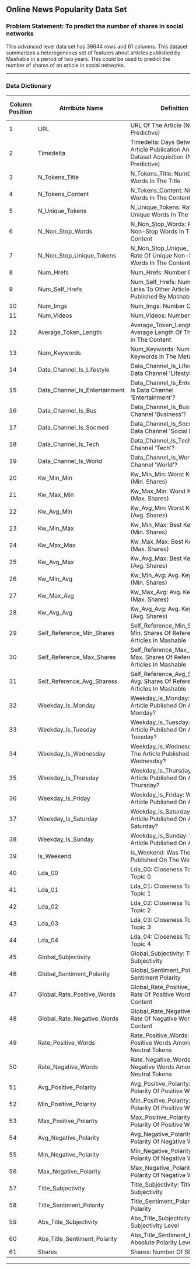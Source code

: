 ## Online News Popularity Data Set 

### Problem Statement: To predict the number of shares in social networks 

This *advanced* level data set has 39644 rows and 61 columns.
This dataset summarizes a heterogeneous set of features about articles published by Mashable in a period of two years. 
This could be used to predict the number of shares of an article in social networks.

---

### Data Dictionary 

| Column   Position 	| Atrribute Name                	| Definition                                                                                     	| Data Type    	| Example                                                        	| % Null Ratios 	|
|-------------------	|-------------------------------	|------------------------------------------------------------------------------------------------	|--------------	|----------------------------------------------------------------	|---------------	|
| 1                 	| URL                           	| URL Of The Article (Non-Predictive)                                                            	| Qualitative  	| "http://mashable.com/2013/01/07/amazon-instant-video-browser/" 	| 0             	|
| 2                 	| Timedelta                     	| Timedelta: Days Between The Article Publication And The Dataset   Acquisition (Non-Predictive) 	| Quantitative 	| 731                                                            	| 0             	|
| 3                 	| N_Tokens_Title                	| N_Tokens_Title: Number Of Words In The Title                                                   	| Quantitative 	| 12                                                             	| 0             	|
| 4                 	| N_Tokens_Content              	| N_Tokens_Content: Number Of Words In The Content                                               	| Quantitative 	| 219                                                            	| 0             	|
| 5                 	| N_Unique_Tokens               	| N_Unique_Tokens: Rate Of Unique Words In The Content                                           	| Quantitative 	| 0.663594467                                                    	| 0             	|
| 6                 	| N_Non_Stop_Words              	| N_Non_Stop_Words: Rate Of Non-Stop Words In The Content                                        	| Quantitative 	| 0.999999992                                                    	| 0             	|
| 7                 	| N_Non_Stop_Unique_Tokens      	| N_Non_Stop_Unique_Tokens: Rate Of Unique Non-Stop Words In The Content                         	| Quantitative 	| 0.815384609                                                    	| 0             	|
| 8                 	| Num_Hrefs                     	| Num_Hrefs: Number Of Links                                                                     	| Quantitative 	| 4                                                              	| 0             	|
| 9                 	| Num_Self_Hrefs                	| Num_Self_Hrefs: Number Of Links To Other Articles Published By Mashable                        	| Quantitative 	| 2                                                              	| 0             	|
| 10                	| Num_Imgs                      	| Num_Imgs: Number Of Images                                                                     	| Quantitative 	| 1                                                              	| 0             	|
| 11                	| Num_Videos                    	| Num_Videos: Number Of Videos                                                                   	| Quantitative 	| 0                                                              	| 0             	|
| 12                	| Average_Token_Length          	| Average_Token_Length: Average Length Of The Words In The Content                               	| Quantitative 	| 4.680365297                                                    	| 0             	|
| 13                	| Num_Keywords                  	| Num_Keywords: Number Of Keywords In The Metadata                                               	| Quantitative 	| 5                                                              	| 0             	|
| 14                	| Data_Channel_Is_Lifestyle     	| Data_Channel_Is_Lifestyle: Is Data Channel 'Lifestyle'?                                        	| Quantitative 	| 0                                                              	| 0             	|
| 15                	| Data_Channel_Is_Entertainment 	| Data_Channel_Is_Entertainment: Is Data Channel 'Entertainment'?                                	| Quantitative 	| 1                                                              	| 0             	|
| 16                	| Data_Channel_Is_Bus           	| Data_Channel_Is_Bus: Is Data Channel 'Business'?                                               	| Quantitative 	| 0                                                              	| 0             	|
| 17                	| Data_Channel_Is_Socmed        	| Data_Channel_Is_Socmed: Is Data Channel 'Social Media'?                                        	| Quantitative 	| 0                                                              	| 0             	|
| 18                	| Data_Channel_Is_Tech          	| Data_Channel_Is_Tech: Is Data Channel 'Tech'?                                                  	| Quantitative 	| 0                                                              	| 0             	|
| 19                	| Data_Channel_Is_World         	| Data_Channel_Is_World: Is Data Channel 'World'?                                                	| Quantitative 	| 0                                                              	| 0             	|
| 20                	| Kw_Min_Min                    	| Kw_Min_Min: Worst Keyword (Min. Shares)                                                        	| Quantitative 	| 0                                                              	| 0             	|
| 21                	| Kw_Max_Min                    	| Kw_Max_Min: Worst Keyword (Max. Shares)                                                        	| Quantitative 	| 0                                                              	| 0             	|
| 22                	| Kw_Avg_Min                    	| Kw_Avg_Min: Worst Keyword (Avg. Shares)                                                        	| Quantitative 	| 0                                                              	| 0             	|
| 23                	| Kw_Min_Max                    	| Kw_Min_Max: Best Keyword (Min. Shares)                                                         	| Quantitative 	| 0                                                              	| 0             	|
| 24                	| Kw_Max_Max                    	| Kw_Max_Max: Best Keyword (Max. Shares)                                                         	| Quantitative 	| 0                                                              	| 0             	|
| 25                	| Kw_Avg_Max                    	| Kw_Avg_Max: Best Keyword (Avg. Shares)                                                         	| Quantitative 	| 0                                                              	| 0             	|
| 26                	| Kw_Min_Avg                    	| Kw_Min_Avg: Avg. Keyword (Min. Shares)                                                         	| Quantitative 	| 0                                                              	| 0             	|
| 27                	| Kw_Max_Avg                    	| Kw_Max_Avg: Avg. Keyword (Max. Shares)                                                         	| Quantitative 	| 0                                                              	| 0             	|
| 28                	| Kw_Avg_Avg                    	| Kw_Avg_Avg: Avg. Keyword (Avg. Shares)                                                         	| Quantitative 	| 0                                                              	| 0             	|
| 29                	| Self_Reference_Min_Shares     	| Self_Reference_Min_Shares: Min. Shares Of Referenced Articles In   Mashable                    	| Quantitative 	| 496                                                            	| 0             	|
| 30                	| Self_Reference_Max_Shares     	| Self_Reference_Max_Shares: Max. Shares Of Referenced Articles In   Mashable                    	| Quantitative 	| 496                                                            	| 0             	|
| 31                	| Self_Reference_Avg_Sharess    	| Self_Reference_Avg_Sharess: Avg. Shares Of Referenced Articles In   Mashable                   	| Quantitative 	| 496                                                            	| 0             	|
| 32                	| Weekday_Is_Monday             	| Weekday_Is_Monday: Was The Article Published On A Monday?                                      	| Quantitative 	| 1                                                              	| 0             	|
| 33                	| Weekday_Is_Tuesday            	| Weekday_Is_Tuesday: Was The Article Published On A Tuesday?                                    	| Quantitative 	| 0                                                              	| 0             	|
| 34                	| Weekday_Is_Wednesday          	| Weekday_Is_Wednesday: Was The Article Published On A Wednesday?                                	| Quantitative 	| 0                                                              	| 0             	|
| 35                	| Weekday_Is_Thursday           	| Weekday_Is_Thursday: Was The Article Published On A Thursday?                                  	| Quantitative 	| 0                                                              	| 0             	|
| 36                	| Weekday_Is_Friday             	| Weekday_Is_Friday: Was The Article Published On A Friday?                                      	| Quantitative 	| 0                                                              	| 0             	|
| 37                	| Weekday_Is_Saturday           	| Weekday_Is_Saturday: Was The Article Published On A Saturday?                                  	| Quantitative 	| 0                                                              	| 0             	|
| 38                	| Weekday_Is_Sunday             	| Weekday_Is_Sunday: Was The Article Published On A Sunday?                                      	| Quantitative 	| 0                                                              	| 0             	|
| 39                	| Is_Weekend                    	| Is_Weekend: Was The Article Published On The Weekend?                                          	| Quantitative 	| 0                                                              	| 0             	|
| 40                	| Lda_00                        	| Lda_00: Closeness To Lda Topic 0                                                               	| Quantitative 	| 0.500331204                                                    	| 0             	|
| 41                	| Lda_01                        	| Lda_01: Closeness To Lda Topic 1                                                               	| Quantitative 	| 0.37827893                                                     	| 0             	|
| 42                	| Lda_02                        	| Lda_02: Closeness To Lda Topic 2                                                               	| Quantitative 	| 0.040004675                                                    	| 0             	|
| 43                	| Lda_03                        	| Lda_03: Closeness To Lda Topic 3                                                               	| Quantitative 	| 0.041262648                                                    	| 0             	|
| 44                	| Lda_04                        	| Lda_04: Closeness To Lda Topic 4                                                               	| Quantitative 	| 0.040122544                                                    	| 0             	|
| 45                	| Global_Subjectivity           	| Global_Subjectivity: Text Subjectivity                                                         	| Quantitative 	| 0.521617145                                                    	| 0             	|
| 46                	| Global_Sentiment_Polarity     	| Global_Sentiment_Polarity: Text Sentiment Polarity                                             	| Quantitative 	| 0.092561983                                                    	| 0             	|
| 47                	| Global_Rate_Positive_Words    	| Global_Rate_Positive_Words: Rate Of Positive Words In The Content                              	| Quantitative 	| 0.0456621                                                      	| 0             	|
| 48                	| Global_Rate_Negative_Words    	| Global_Rate_Negative_Words: Rate Of Negative Words In The Content                              	| Quantitative 	| 0.01369863                                                     	| 0             	|
| 49                	| Rate_Positive_Words           	| Rate_Positive_Words: Rate Of Positive Words Among Non-Neutral   Tokens                         	| Quantitative 	| 0.769230769                                                    	| 0             	|
| 50                	| Rate_Negative_Words           	| Rate_Negative_Words: Rate Of Negative Words Among Non-Neutral   Tokens                         	| Quantitative 	| 0.230769231                                                    	| 0             	|
| 51                	| Avg_Positive_Polarity         	| Avg_Positive_Polarity: Avg. Polarity Of Positive Words                                         	| Quantitative 	| 0.378636364                                                    	| 0             	|
| 52                	| Min_Positive_Polarity         	| Min_Positive_Polarity: Min. Polarity Of Positive Words                                         	| Quantitative 	| 0.1                                                            	| 0             	|
| 53                	| Max_Positive_Polarity         	| Max_Positive_Polarity: Max. Polarity Of Positive Words                                         	| Quantitative 	| 0.7                                                            	| 0             	|
| 54                	| Avg_Negative_Polarity         	| Avg_Negative_Polarity: Avg. Polarity Of Negative Words                                         	| Quantitative 	| -0.35                                                          	| 0             	|
| 55                	| Min_Negative_Polarity         	| Min_Negative_Polarity: Min. Polarity Of Negative Words                                         	| Quantitative 	| -0.6                                                           	| 0             	|
| 56                	| Max_Negative_Polarity         	| Max_Negative_Polarity: Max. Polarity Of Negative Words                                         	| Quantitative 	| -0.2                                                           	| 0             	|
| 57                	| Title_Subjectivity            	| Title_Subjectivity: Title Subjectivity                                                         	| Quantitative 	| 0.5                                                            	| 0             	|
| 58                	| Title_Sentiment_Polarity      	| Title_Sentiment_Polarity: Title Polarity                                                       	| Quantitative 	| -0.1875                                                        	| 0             	|
| 59                	| Abs_Title_Subjectivity        	| Abs_Title_Subjectivity: Absolute Subjectivity Level                                            	| Quantitative 	| 0                                                              	| 0             	|
| 60                	| Abs_Title_Sentiment_Polarity  	| Abs_Title_Sentiment_Polarity: Absolute Polarity Level                                          	| Quantitative 	| 0.1875                                                         	| 0             	|
| 61                	| Shares                        	| Shares: Number Of Shares                                                                       	| Quantitative 	| 593                                                            	| 0             	|

---


